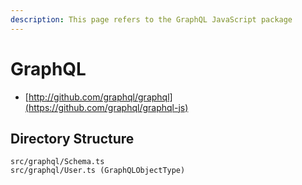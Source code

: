 ```yaml
---
description: This page refers to the GraphQL JavaScript package
---
```


# GraphQL

* [http://github.com/graphql/graphql](https://github.com/graphql/graphql-js)

## Directory Structure

```text
src/graphql/Schema.ts
src/graphql/User.ts (GraphQLObjectType)
```

